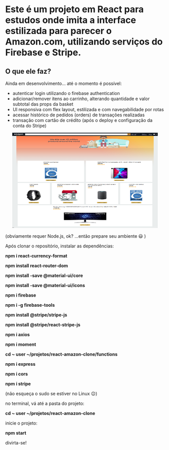 # Este é um projeto em React para estudos onde imita a interface estilizada para parecer o Amazon.com, utilizando serviços do Firebase e Stripe.

## O que ele faz?
Ainda em desenvolvimento... até o momento é possível:
- autenticar login utilizando o firebase authentication
- adicionar/remover itens ao carrinho, alterando quantidade e valor subtotal das props da basket
- UI responsiva com flex layout, estilizada e com navegabilidade por rotas
- acessar histórico de pedidos (orders) de transações realizadas
- transação com cartão de crédito (após o deploy e configuração da conta do Stripe)

<p align="center">
  <img width="460" height="300" src="Screenshot_React Amazon Clone.png">
</p>

(obviamente requer Node.js, ok? ...então prepare seu ambiente 😃 )

Após clonar o repositório, instalar as dependências:

**npm i react-currency-format**

**npm install react-router-dom**

**npm install -save @material-ui/core**

**npm install -save @material-ui/icons**

**npm i firebase**

**npm i -g firebase-tools**

**npm install @stripe/stripe-js**

**npm install @stripe/react-stripe-js**

**npm i axios**

**npm i moment**

**cd ~ user ~/projetos/react-amazon-clone/functions**

**npm i express**

**npm i cors**

**npm i stripe**

(não esqueça o sudo se estiver no Linux 😉)

no terminal, vá até a pasta do projeto:

**cd ~ user ~/projetos/react-amazon-clone**

inicie o projeto:

**npm start**

divirta-se!
